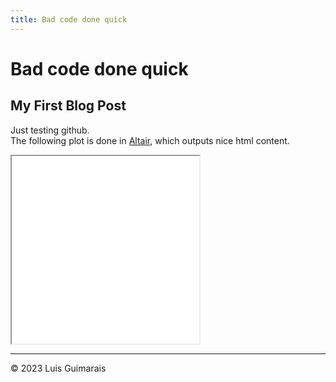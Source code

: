```yaml
---
title: Bad code done quick
---
```


<head>
  <link rel="stylesheet" type="text/css" href="style.css">
</head>

# Bad code done quick

## My First Blog Post

Just testing github.  
The following plot is done in [Altair](https://altair-viz.github.io/), which outputs nice html content.

<iframe src="./figures/tooltip1.html" height="300px"></iframe>

---

© 2023 Luis Guimarais
